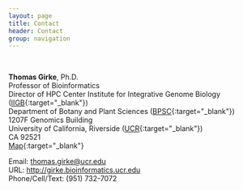 ```yaml
---
layout: page
title: Contact
header: Contact
group: navigation
---
```

<br/>

**Thomas Girke**, Ph.D. <br/>
Professor of Bioinformatics <br/>
Director of HPC Center
Institute for Integrative Genome Biology ([IIGB](http://genomics.ucr.edu/){:target="_blank"}) <br/>
Department of Botany and Plant Sciences ([BPSC](http://plantbiology.ucr.edu/){:target="_blank"}) <br/>
1207F Genomics Building <br/>
University of California, Riverside ([UCR](http://www.ucr.edu/){:target="_blank"}) <br/>
CA 92521 <br/>
[Map](https://www.google.com/maps/place/33%C2%B058'17.9%22N+117%C2%B019'35.1%22W/@33.972364,-117.325996,17z/data=!4m2!3m1!1s0x0:0x0?hl=en-US){:target="_blank"}

Email: thomas.girke@ucr.edu <br/>
URL: http://girke.bioinformatics.ucr.edu <br/>
Phone/Cell/Text: (951) 732-7072

